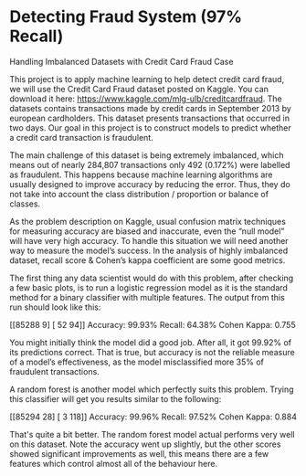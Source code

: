 # Detecting Fraud System (97% Recall)
Handling Imbalanced Datasets with Credit Card Fraud Case

This project is to apply machine learning to help detect credit card fraud, we will use the Credit Card Fraud dataset posted on Kaggle. You can download it here: https://www.kaggle.com/mlg-ulb/creditcardfraud. The datasets contains transactions made by credit cards in September 2013 by european cardholders. This dataset presents transactions that occurred in two days. Our goal in this project is to construct models to predict whether a credit card transaction is fraudulent.

The main challenge of this dataset is being extremely imbalanced, which means out of nearly 284,807 transactions only 492 (0.172%) were labelled as fraudulent. This happens because machine learning algorithms are usually designed to improve accuracy by reducing the error. Thus, they do not take into account the class distribution / proportion or balance of classes.

As the problem description on Kaggle, usual confusion matrix techniques for measuring accuracy are biased and inaccurate, even the “null model” will have very high accuracy. To handle this situation we will need another way to measure the model’s success. In the analysis of highly imbalanced dataset, recall score & Cohen’s kappa coefficient are some good metrics.

The first thing any data scientist would do with this problem, after checking a few basic plots, is to run a logistic regression model as it is the standard method for a binary classifier with multiple features. The output from this run should look like this:

[[85288 9] [ 52 94]] Accuracy: 99.93% Recall: 64.38% Cohen Kappa: 0.755

You might initially think the model did a good job. After all, it got 99.92% of its predictions correct. That is true, but accuracy is not the reliable measure of a model’s effectiveness, as the model misclassified more 35% of fraudulent transactions.

A random forest is another model which perfectly suits this problem. Trying this classifier will get you results similar to the following:

[[85294    28]
 [    3   118]]
Accuracy: 99.96%
Recall: 97.52%
Cohen Kappa: 0.884

That's quite a bit better. The random forest model actual performs very well on this dataset. Note the accuracy went up slightly, but the other scores showed significant improvements as well, this means there are a few features which control almost all of the behaviour here.
